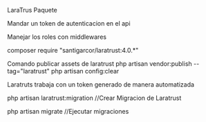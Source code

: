 LaraTrus Paquete

Mandar un token de autenticacion en el api

Manejar los roles con middlewares

composer require "santigarcor/laratrust:4.0.*"

Comando publicar assets de laratrust
php artisan vendor:publish --tag="laratrust"
php artisan config:clear

Laratruts trabaja con un token generado de manera automatizada

php artisan laratrust:migration //Crear Migracion de Laratrust

php artisan migrate //Ejecutar migraciones
